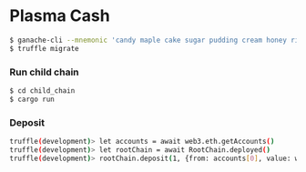 # Plasma Cash

```sh
$ ganache-cli --mnemonic 'candy maple cake sugar pudding cream honey rich smooth crumble sweet treaf'
$ truffle migrate
```

### Run child chain

```sh
$ cd child_chain
$ cargo run
```

### Deposit

```sh
truffle(development)> let accounts = await web3.eth.getAccounts()
truffle(development)> let rootChain = await RootChain.deployed()
truffle(development)> rootChain.deposit(1, {from: accounts[0], value: web3.utils.toWei("1", "ether")})
```
